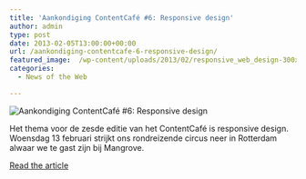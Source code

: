 ```yaml
---
title: 'Aankondiging ContentCafé #6: Responsive design'
author: admin
type: post
date: 2013-02-05T13:00:00+00:00
url: /aankondiging-contentcafe-6-responsive-design/
featured_image:  /wp-content/uploads/2013/02/responsive_web_design-300x181.png
categories:
  - News of the Web

---
```

<img src="https://i2.wp.com/contentcafe.nl/wp/wp-content/uploads/2013/01/responsive_web_design-300x181.png?resize=300%2C181" alt="Aankondiging ContentCafé #6: Responsive design" data-recalc-dims="1" />

Het thema voor de zesde editie van het ContentCafé is responsive design. Woensdag 13 februari strijkt ons rondreizende circus neer in Rotterdam alwaar we te gast zijn bij Mangrove.

<a href="http://contentcafe.nl/2013/01/aankondiging-contentcafe-6-responsive-design/" title="Aankondiging ContentCafé #6: Responsive design" target="_blank">Read the article</a>